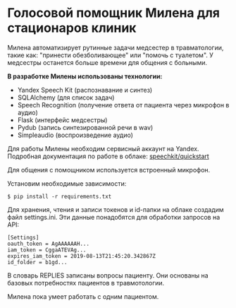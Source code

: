 Голосовой помощник Милена для стационаров клиник
================================================

Милена автоматизирует рутинные задачи медсестер 
в травматологии, такие как: "принести обезболивающее" 
или "помочь с туалетом". У медсестры останется больше времени
для общения с больными.


**В разработке Милены использованы технологии:**
- Yandex Speech Kit (распознавание и синтез)
- SQLAlchemy (для список задач)
- Speech Recognition (получение ответа от пациента 
    через микрофон в аудио)
- Flask (интерфейс медсестры)
- Pydub (запись синтезированной речи в wav)
- Simpleaudio (воспроизведение аудио)

Для работы Милены необходим сервисный аккаунт на Yandex.
Подробная документация по работе в облаке: [speechkit/quickstart](https://cloud.yandex.ru/docs/speechkit/quickstart)

Для общения с помощником используется встроенный микрофон. 

Установим необходимые зависимости:

    $ pip install -r requirements.txt

Для хранения, чтения и записи токенов и id-папки на облаке создадим файл settings.ini.
Эти данные понадобятся для обработки запросов на API:
    
    [Settings]
    oauth_token = AgAAAAAAH...
    iam_token = CggaATEVAg...
    expires_iam_token = 2019-08-13T21:45:20.342867Z
    id_folder = b1gd...

В словарь REPLIES записаны вопросы пациенту. Они основаны на базовых 
потребностях пациентов в травмотологии.

Милена пока умеет работать с одним пациентом.

